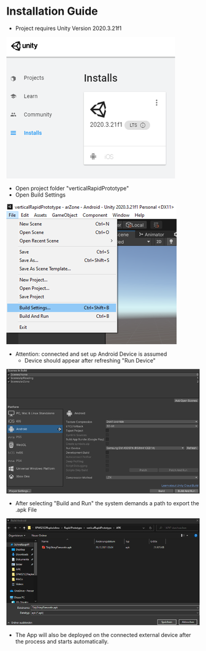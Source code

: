 # Installation Guide
- Project requires Unity Version 2020.3.21f1

![](https://github.com/Paul-Johne/EPWS2122RepkeJohne/blob/main/images/requiredUnityVersion.png)

- Open project folder "verticalRapidPrototype"
- Open Build Settings

![](https://github.com/Paul-Johne/EPWS2122RepkeJohne/blob/main/images/gotoBuildSettings.png)

- Attention: connected and set up Android Device is assumed
  - Device should appear after refreshing "Run Device"

![](https://github.com/Paul-Johne/EPWS2122RepkeJohne/blob/main/images/buildAndRun.png)

- After selecting "Build and Run" the system demands a path to export the .apk File

![](https://github.com/Paul-Johne/EPWS2122RepkeJohne/blob/main/images/deployAPK.png)

- The App will also be deployed on the connected external device after the process and starts automatically.

